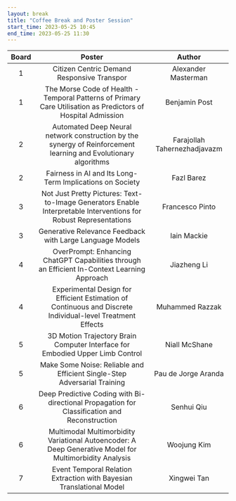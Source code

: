 ```yaml
---
layout: break
title: "Coffee Break and Poster Session"
start_time: 2023-05-25 10:45
end_time: 2023-05-25 11:30
---
```


| Board      | Poster                                                                                                                       | Author                        |
|   :----:   |   :----:                                                                                                                     |   :----:                      |
| 1	         | Citizen Centric Demand Responsive Transpor	                                                                                  | Alexander Masterman           | 
| 1	         | The Morse Code of Health - Temporal Patterns of Primary Care Utilisation as Predictors of Hospital Admission                 | Benjamin Post                 | 
| 2	         | Automated Deep Neural network construction by the synergy of Reinforcement learning and Evolutionary algorithms	            | Farajollah Tahernezhadjavazm  |
| 2	         | Fairness in AI and Its Long-Term Implications on Society	                                                                    | Fazl Barez                    |
| 3	         | Not Just Pretty Pictures: Text-to-Image Generators Enable Interpretable Interventions for Robust Representations	            | Francesco Pinto               |
| 3	         | Generative Relevance Feedback with Large Language Models	                                                                    | Iain Mackie                   |
| 4	         | OverPrompt: Enhancing ChatGPT Capabilities through an Efficient In-Context Learning Approach	                                | Jiazheng Li                   |
| 4	         | Experimental Design for Efficient Estimation of Continuous and Discrete Individual-level Treatment Effects	                  | Muhammed Razzak               |
| 5	         | 3D Motion Trajectory Brain Computer Interface for Embodied Upper Limb Control	                                              | Niall McShane                 |
| 5	         | Make Some Noise: Reliable and Efficient Single-Step Adversarial Training	                                                    | Pau de Jorge Aranda           |
| 6	         | Deep Predictive Coding with Bi-directional Propagation for Classification and Reconstruction	                                | Senhui Qiu                    |
| 6	         | Multimodal Multimorbidity Variational Autoencoder: A Deep Generative Model for Multimorbidity Analysis	                      | Woojung Kim                   |
| 7	         | Event Temporal Relation Extraction with Bayesian Translational Model	                                                        | Xingwei Tan                   |
